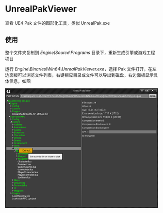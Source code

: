 # UnrealPakViewer
查看 UE4 Pak 文件的图形化工具，类似 UnrealPak.exe

## 使用 ##

整个文件夹复制到 *Engine\Source\Programs* 目录下，重新生成引擎或游戏工程项目

运行 *Engine\Binaries\Win64\UnrealPakViewer.exe*，选择 Pak 文件打开，在左边面板可以浏览文件列表，右键相应目录或文件可以导出到磁盘，右边面板显示具体信息，如图

![](UnrealPakViewer.png)
